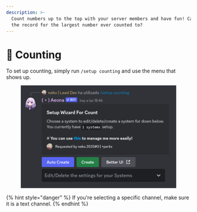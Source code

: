 ```yaml
---
description: >-
  Count numbers up to the top with your server members and have fun! Can you set
  the record for the largest number ever counted to?
---
```


# 🔢 Counting

To set up counting, simply run `/setup counting` and use the menu that shows up.

<figure><img src="../../.gitbook/assets/image.png" alt="" width="563"><figcaption></figcaption></figure>

{% hint style="danger" %}
If you're selecting a specific channel, make sure it is a text channel.
{% endhint %}

